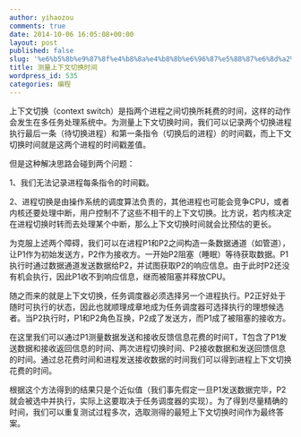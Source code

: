 ```yaml
---
author: yihaozou
comments: true
date: 2014-10-06 16:05:08+00:00
layout: post
published: false 
slug: '%e6%b5%8b%e9%87%8f%e4%b8%8a%e4%b8%8b%e6%96%87%e5%88%87%e6%8d%a2%e6%97%b6%e9%97%b4'
title: 测量上下文切换时间
wordpress_id: 535
categories: 编程
---
```


上下文切换（context switch）是指两个进程之间切换所耗费的时间，这样的动作会发生在多任务处理系统中。为测量上下文切换时间，我们可以记录两个切换进程执行最后一条（待切换进程）和第一条指令（切换后的进程）的时间戳，而上下文切换时间就是这两个进程的时间戳差值。

但是这种解决思路会碰到两个问题：

1、我们无法记录进程每条指令的时间戳。

2、进程切换是由操作系统的调度算法负责的，其他进程也可能会竞争CPU，或者内核还要处理中断，用户控制不了这些不相干的上下文切换。比方说，若内核决定在进程切换时转而去处理某个中断，那么上下文切换时间就会比预估的更长。

为克服上述两个障碍，我们可以在进程P1和P2之间构造一条数据通道（如管道），让P1作为初始发送方，P2作为接收方。一开始P2阻塞（睡眠）等待获取数据。P1执行时通过数据通道发送数据给P2，并试图获取P2的响应信息。由于此时P2还没有机会执行，因此P1收不到响应信息，继而被阻塞并释放CPU。

随之而来的就是上下文切换，任务调度器必须选择另一个进程执行。P2正好处于随时可执行的状态，因此也就顺理成章地成为任务调度器可选择执行的理想候选者。当P2执行时，P1和P2角色互换，P2成了发送方，而P1成了被阻塞的接收方。

在这里我们可以通过P1测量数据发送和接收反馈信息花费的时间T，T包含了P1发送数据和接收返回信息的时间、两次进程切换时间、P2接收数据和发送回馈信息的时间。通过总花费时间和进程发送接收数据的时间我们可以得到进程上下文切换花费的时间。

根据这个方法得到的结果只是个近似值（我们事先假定一旦P1发送数据完毕，P2就会被选中并执行，实际上这要取决于任务调度器的实现）。为了得到尽量精确的时间，我们可以重复测试过程多次，选取测得的最短上下文切换时间作为最终答案。


